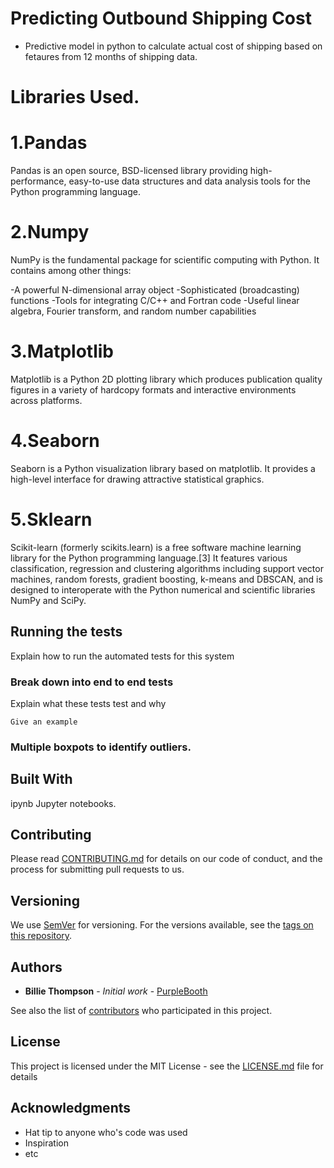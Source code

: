 
# Predicting Outbound Shipping Cost

* Predictive model in python to calculate actual cost of shipping based on fetaures from 12 months of shipping data.  

# Libraries Used.

# 1.Pandas
Pandas is an open source, BSD-licensed library providing high-performance, easy-to-use data structures and data analysis tools for the Python programming language.
# 2.Numpy
NumPy is the fundamental package for scientific computing with Python. It contains among other things:

-A powerful N-dimensional array object
-Sophisticated (broadcasting) functions
-Tools for integrating C/C++ and Fortran code
-Useful linear algebra, Fourier transform, and random number capabilities

# 3.Matplotlib
Matplotlib is a Python 2D plotting library which produces publication quality figures in a variety of hardcopy formats and interactive environments across platforms.

# 4.Seaborn
Seaborn is a Python visualization library based on matplotlib. It provides a high-level interface for drawing attractive statistical graphics.

# 5.Sklearn
Scikit-learn (formerly scikits.learn) is a free software machine learning library for the Python programming language.[3] It features various classification, regression and clustering algorithms including support vector machines, random forests, gradient boosting, k-means and DBSCAN, and is designed to interoperate with the Python numerical and scientific libraries NumPy and SciPy.


## Running the tests

Explain how to run the automated tests for this system

### Break down into end to end tests

Explain what these tests test and why

```
Give an example
```

### Multiple boxpots to identify outliers.


## Built With

ipynb Jupyter notebooks.

## Contributing

Please read [CONTRIBUTING.md](https://gist.github.com/PurpleBooth/b24679402957c63ec426) for details on our code of conduct, and the process for submitting pull requests to us.

## Versioning

We use [SemVer](http://semver.org/) for versioning. For the versions available, see the [tags on this repository](https://github.com/your/project/tags). 

## Authors

* **Billie Thompson** - *Initial work* - [PurpleBooth](https://github.com/PurpleBooth)

See also the list of [contributors](https://github.com/your/project/contributors) who participated in this project.

## License

This project is licensed under the MIT License - see the [LICENSE.md](LICENSE.md) file for details

## Acknowledgments

* Hat tip to anyone who's code was used
* Inspiration
* etc
